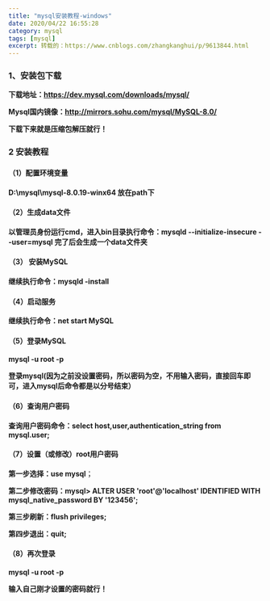 ```yaml
---
title: "mysql安装教程-windows"
date: 2020/04/22 16:55:28 
category: mysql
tags: [mysql]
excerpt: 转载的：https://www.cnblogs.com/zhangkanghui/p/9613844.html
---
```


### **1、安装包下载**

**下载地址：https://dev.mysql.com/downloads/mysql/**

**Mysql国内镜像：http://mirrors.sohu.com/mysql/MySQL-8.0/**

**下载下来就是压缩包解压就行！**

### **2 安装教程**

#### **（1）配置环境变量**

**D:\mysql\mysql-8.0.19-winx64     放在path下**

#### **（2）生成data文件**

**以管理员身份运行cmd，进入bin目录执行命令：mysqld --initialize-insecure --user=mysql    完了后会生成一个data文件夹**

#### **（3） 安装MySQL**

**继续执行命令：mysqld -install**

#### **（4）启动服务**

**继续执行命令：net start MySQL**

#### **（5）登录MySQL**

**mysql -u root -p**

**登录mysql(因为之前没设置密码，所以密码为空，不用输入密码，直接回车即可，进入mysql后命令都是以分号结束）**

#### **（6）查询用户密码**

**查询用户密码命令：select host,user,authentication_string from mysql.user;**

#### **（7）设置（或修改）root用户密码**

**第一步选择：use mysql**；

**第二步修改密码：mysql> ALTER USER 'root'@'localhost' IDENTIFIED WITH mysql_native_password BY '123456';**

**第三步刷新：flush privileges;** 

**第四步退出：quit;**

#### **（8）再次登录**

**mysql -u root -p**

**输入自己刚才设置的密码就行！**



